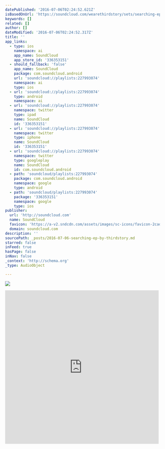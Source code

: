 ```yaml
---
datePublished: '2016-07-06T02:24:52.621Z'
isBasedOnUrl: 'https://soundcloud.com/wearethirdstory/sets/searching-ep'
keywords: []
related: []
author: []
dateModified: '2016-07-06T02:24:52.317Z'
title: ''
app_links:
  - type: ios
    namespace: ai
    app_name: SoundCloud
    app_store_id: '336353151'
  - should_fallback: 'false'
    app_name: SoundCloud
    package: com.soundcloud.android
    url: 'soundcloud://playlists:227993074'
    namespace: ai
    type: ios
  - url: 'soundcloud://playlists:227993074'
    type: android
    namespace: ai
  - url: 'soundcloud://playlists:227993074'
    namespace: twitter
    type: ipad
    name: SoundCloud
    id: '336353151'
  - url: 'soundcloud://playlists:227993074'
    namespace: twitter
    type: iphone
    name: SoundCloud
    id: '336353151'
  - url: 'soundcloud://playlists:227993074'
    namespace: twitter
    type: googleplay
    name: SoundCloud
    id: com.soundcloud.android
  - path: 'soundcloud/playlists:227993074'
    package: com.soundcloud.android
    namespace: google
    type: android
  - path: 'soundcloud/playlists:227993074'
    package: '336353151'
    namespace: google
    type: ios
publisher:
  url: 'http://soundcloud.com'
  name: SoundCloud
  favicon: 'https://a-v2.sndcdn.com/assets/images/sc-icons/favicon-2cadd14b.ico'
  domain: soundcloud.com
description: ''
sourcePath: _posts/2016-07-06-searching-ep-by-thirdstory.md
starred: false
inFeed: true
hasPage: false
inNav: false
_context: 'http://schema.org'
_type: AudioObject

---
```

![](https://the-grid-user-content.s3-us-west-2.amazonaws.com/64719cf7-dc6b-4992-ad50-716fa48b6236.jpg)

<iframe src="https://cdn.embedly.com/widgets/media.html?src=https%3A%2F%2Fw.soundcloud.com%2Fplayer%2F%3Fvisual%3Dtrue%26url%3Dhttp%253A%252F%252Fapi.soundcloud.com%252Fplaylists%252F227993074%26show_artwork%3Dtrue&amp;url=https%3A%2F%2Fsoundcloud.com%2Fwearethirdstory%2Fsets%2Fsearching-ep&amp;image=http%3A%2F%2Fi1.sndcdn.com%2Fartworks-000164311231-xw0yb1-t500x500.jpg&amp;key=b7d04c9b404c499eba89ee7072e1c4f7&amp;type=text%2Fhtml&amp;schema=soundcloud" width="500" height="500" scrolling="no" frameborder="0" allowfullscreen="" style=""></iframe>